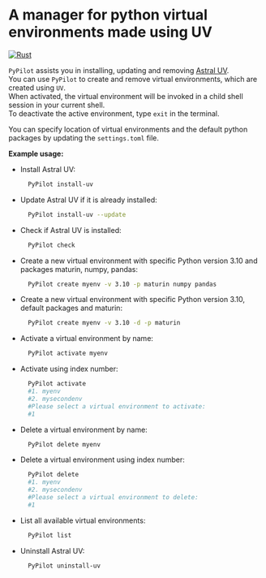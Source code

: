 # A manager for python virtual environments made using UV

[![Rust](https://github.com/FrodeUlr/PyPilot/actions/workflows/rust.yml/badge.svg?branch=master)](https://github.com/FrodeUlr/PyPilot/actions/workflows/rust.yml)

`PyPilot` assists you in installing, updating and removing [Astral UV](https://docs.astral.sh/uv/).  
You can use `PyPilot` to create and remove virtual environments, which are created using `UV`.  
When activated, the virtual environment will be invoked in a child shell session in your current shell.  
To deactivate the active environment, type `exit` in the terminal.

You can specify location of virtual environments and the default python packages by updating the `settings.toml` file.

**Example usage:**

- Install Astral UV:

  ```bash
    PyPilot install-uv
  ```

- Update Astral UV if it is already installed:

  ```bash
    PyPilot install-uv --update
  ```

- Check if Astral UV is installed:

  ```bash
    PyPilot check
  ```

- Create a new virtual environment with specific Python version 3.10 and packages maturin, numpy, pandas:

  ```bash
    PyPilot create myenv -v 3.10 -p maturin numpy pandas
  ```

- Create a new virtual environment with specific Python version 3.10, default packages and maturin:

  ```bash
    PyPilot create myenv -v 3.10 -d -p maturin
  ```

- Activate a virtual environment by name:

  ```bash
    PyPilot activate myenv
  ```

- Activate using index number:

  ```bash
    PyPilot activate
    #1. myenv
    #2. mysecondenv
    #Please select a virtual environment to activate:
    #1
  ```

- Delete a virtual environment by name:

  ```bash
    PyPilot delete myenv
  ```

- Delete a virtual environment using index number:

  ```bash
    PyPilot delete
    #1. myenv
    #2. mysecondenv
    #Please select a virtual environment to delete:
    #1
  ```

- List all available virtual environments:

  ```bash
    PyPilot list
  ```

- Uninstall Astral UV:

  ```bash
    PyPilot uninstall-uv
  ```
